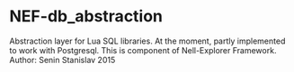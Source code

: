 # NEF-db_abstraction
Abstraction layer for Lua SQL libraries.
At the moment, partly implemented to work with Postgresql.
This is component of Nell-Explorer Framework.
Author: Senin Stanislav 2015

